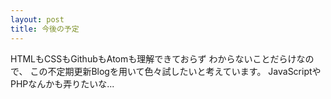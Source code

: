 ```yaml
---
layout: post
title: 今後の予定
---
```


HTMLもCSSもGithubもAtomも理解できておらず
わからないことだらけなので、
この不定期更新Blogを用いて色々試したいと考えています。
JavaScriptやPHPなんかも弄りたいな...
